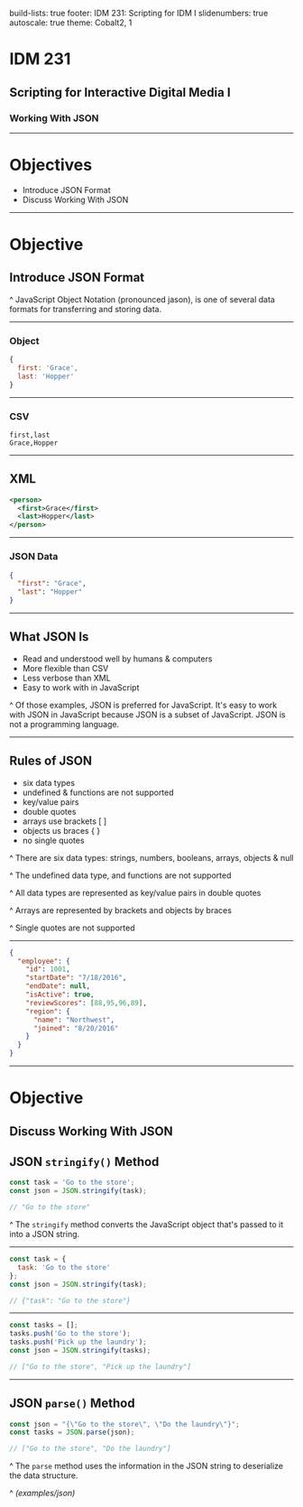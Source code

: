 build-lists: true
footer: IDM 231: Scripting for IDM I
slidenumbers: true
autoscale: true
theme: Cobalt2, 1

# IDM 231

## Scripting for Interactive Digital Media I

### Working With JSON

---

# Objectives

- Introduce JSON Format
- Discuss Working With JSON

---

# Objective

## Introduce JSON Format

^ JavaScript Object Notation (pronounced jason), is one of several data formats for transferring and storing data.

---

### Object

```javascript
{
  first: 'Grace',
  last: 'Hopper'
}
```

---

### CSV

```
first,last
Grace,Hopper
```

---

## XML

```xml
<person>
  <first>Grace</first>
  <last>Hopper</last>
</person>
```

---

### JSON Data

```json
{
  "first": "Grace",
  "last": "Hopper"
}
```

---

## What JSON Is

- Read and understood well by humans & computers
- More flexible than CSV
- Less verbose than XML
- Easy to work with in JavaScript

^ Of those examples, JSON is preferred for JavaScript. It's easy to work with JSON in JavaScript because JSON is a subset of JavaScript. JSON is not a programming language.

---

## Rules of JSON

- six data types
- undefined & functions are not supported
- key/value pairs
- double quotes
- arrays use brackets [ ]
- objects us braces { }
- no single quotes

^ There are six data types: strings, numbers, booleans, arrays, objects & null

^ The undefined data type, and functions are not supported

^ All data types are represented as key/value pairs in double quotes

^ Arrays are represented by brackets and objects by braces

^ Single quotes are not supported

---

```json
{
  "employee": {
    "id": 1001,
    "startDate": "7/18/2016",
    "endDate": null,
    "isActive": true,
    "reviewScores": [88,95,96,89],
    "region": {
      "name": "Northwest",
      "joined": "8/20/2016"
    }
  }
}
```

---

# Objective

## Discuss Working With JSON

## JSON `stringify()` Method

```javascript
const task = 'Go to the store';
const json = JSON.stringify(task);

// "Go to the store"
```

^ The `stringify` method converts the JavaScript object that's passed to it into a JSON string.

---

```javascript
const task = {
  task: 'Go to the store'
};
const json = JSON.stringify(task);

// {"task": "Go to the store"}
```

---

```javascript
const tasks = [];
tasks.push('Go to the store');
tasks.push('Pick up the laundry');
const json = JSON.stringify(tasks);

// ["Go to the store", "Pick up the laundry"]
```

---

## JSON `parse()` Method

```javascript
const json = "{\"Go to the store\", \"Do the laundry\"}";
const tasks = JSON.parse(json);

// ["Go to the store", "Do the laundry"]
```

^ The `parse` method uses the information in the JSON string to deserialize the data structure.

^ _(examples/json)_
